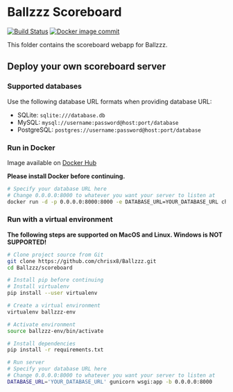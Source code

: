 # Ballzzz Scoreboard

[![Build Status](https://github.com/chrisx8/Ballzzz/workflows/scoreboard-build/badge.svg)](https://github.com/chrisx8/Ballzzz/actions?query=workflow%3Ascoreboard-build)
[![Docker image commit](https://images.microbadger.com/badges/commit/chrisx8/ballzzz-scoreboard.svg)](https://microbadger.com/images/chrisx8/ballzzz-scoreboard)

This folder contains the scoreboard webapp for Ballzzz.

## Deploy your own scoreboard server

### Supported databases

Use the following database URL formats when providing database URL:

- SQLite: `sqlite:///database.db`
- MySQL: `mysql://username:password@host:port/database`
- PostgreSQL: `postgres://username:password@host:port/database`

### Run in Docker

Image available on [Docker Hub](https://cloud.docker.com/repository/docker/chrisx8/ballzzz-scoreboard)

**Please install Docker before continuing.**

```bash
# Specify your database URL here
# Change 0.0.0.0:8000 to whatever you want your server to listen at
docker run -d -p 0.0.0.0:8000:8000 -e DATABASE_URL=YOUR_DATABASE_URL chrisx8/ballzzz-scoreboard:latest
```

### Run with a virtual environment

**The following steps are supported on MacOS and Linux. Windows is NOT SUPPORTED!**

```bash
# Clone project source from Git
git clone https://github.com/chrisx8/Ballzzz.git
cd Ballzzz/scoreboard

# Install pip before continuing
# Install virtualenv
pip install --user virtualenv

# Create a virtual environment
virtualenv ballzzz-env

# Activate environment
source ballzzz-env/bin/activate

# Install dependencies
pip install -r requirements.txt

# Run server
# Specify your database URL here
# Change 0.0.0.0:8000 to whatever you want your server to listen at
DATABASE_URL='YOUR_DATABASE_URL' gunicorn wsgi:app -b 0.0.0.0:8000
```

